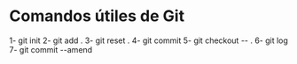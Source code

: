 # Comandos útiles de Git

1-  git init
2-  git add .
3-  git reset .
4-  git commit
5-  git checkout -- .
6-  git log 
7-  git commit --amend